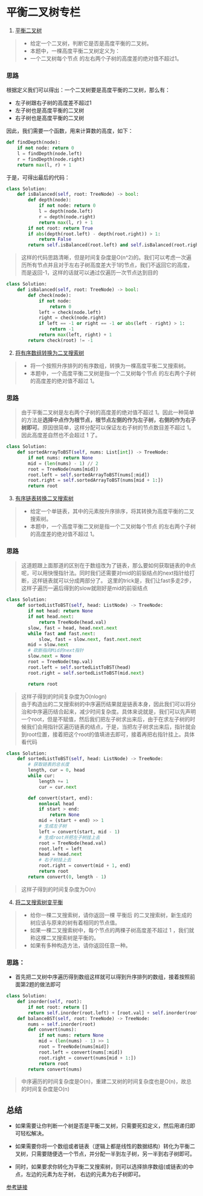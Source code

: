 # 平衡二叉树专栏
1. [平衡二叉树](https://leetcode-cn.com/problems/balanced-binary-tree/)
>* 给定一个二叉树，判断它是否是高度平衡的二叉树。<br>
>* 本题中，一棵高度平衡二叉树定义为：<br>
>* 一个二叉树每个节点 的左右两个子树的高度差的绝对值不超过1。
### 思路
根据定义我们可以得出：一个二叉树要是高度平衡的二叉树，那么有：
* 左子树跟右子树的高度差不超过1
* 左子树也是高度平衡的二叉树
* 右子树也是高度平衡的二叉树

因此，我们需要一个函数，用来计算数的高度，如下：
```python
def findDepth(node):
    if not node: return 0
    l = findDepth(node.left)
    r = findDepth(node.right)
    return max(l, r) + 1
```
于是，可得出最后的代码：
```python
class Solution:
    def isBalanced(self, root: TreeNode) -> bool:
        def depth(node):
            if not node: return 0
            l = depth(node.left)
            r = depth(node.right)
            return max(l, r) + 1
        if not root: return True
        if abs(depth(root.left) - depth(root.right)) > 1:
            return False
        return self.isBalanced(root.left) and self.isBalanced(root.right)
```
>这样的代码思路清晰，但是时间复杂度是O(n^2)的。我们可以考虑一次遍历所有节点并且对于左右子树高度差大于1的节点，我们不返回它的高度，而是返回-1，这样的话就可以通过仅遍历一次节点达到目的
```python
class Solution:
    def isBalanced(self, root: TreeNode) -> bool:
        def check(node):
            if not node:
                return 0
            left = check(node.left)
            right = check(node.right)
            if left == -1 or right == -1 or abs(left - right) > 1:
                return -1
            return max(left, right) + 1
        return check(root) != -1
```

2. [将有序数组转换为二叉搜索树](https://leetcode-cn.com/problems/convert-sorted-array-to-binary-search-tree/)
>* 将一个按照升序排列的有序数组，转换为一棵高度平衡二叉搜索树。<br>
>* 本题中，一个高度平衡二叉树是指一个二叉树每个节点 的左右两个子树的高度差的绝对值不超过 1。
### 思路
>由于平衡二叉树是左右两个子树的高度差的绝对值不超过 1。因此一种简单的方法是**选择中点作为根节点，根节点左侧的作为左子树，右侧的作为右子树即可**。原因很简单，这样分配可以保证左右子树的节点数目差不超过 1。因此高度差自然也不会超过 1 了。

```python
class Solution:
    def sortedArrayToBST(self, nums: List[int]) -> TreeNode:
        if not nums: return None
        mid = (len(nums) - 1) // 2
        root = TreeNode(nums[mid])
        root.left = self.sortedArrayToBST(nums[:mid])
        root.right = self.sortedArrayToBST(nums[mid + 1:])
        return root
```

3. [有序链表转换二叉搜索树](https://leetcode-cn.com/problems/convert-sorted-list-to-binary-search-tree/)
>* 给定一个单链表，其中的元素按升序排序，将其转换为高度平衡的二叉搜索树。<br>
>* 本题中，一个高度平衡二叉树是指一个二叉树每个节点 的左右两个子树的高度差的绝对值不超过 1。
### 思路
> 这道题跟上面那道的区别在于数组改为了链表，那么要如何获取链表的中点呢，可以用快慢指针法。同时我们还需要对mid的前驱结点的next指针给打断，这样链表就可以分成两部分了。
> 这里的trick是，我们让fast多走2步，这样子遍历一遍后得到的slow就刚好是mid的前驱结点
```python
class Solution:
    def sortedListToBST(self, head: ListNode) -> TreeNode:
        if not head: return None
        if not head.next:
            return TreeNode(head.val)
        slow, fast = head, head.next.next
        while fast and fast.next:
            slow, fast = slow.next, fast.next.next
        mid = slow.next
        # 砍断指向Mid的next指针
        slow.next = None
        root = TreeNode(tmp.val)
        root.left = self.sortedListToBST(head)
        root.right = self.sortedListToBST(mid.next)

        return root
```
> 这样子得到的时间复杂度为O(nlogn)<br>
>由于构造出的二叉搜索树的中序遍历结果就是链表本身，因此我们可以将分治和中序遍历结合起来，减少时间复杂度。具体来说就是，我们可以先声明一个root，但是不赋值，然后我们把左子树求出来后，由于在求左子树的时候我们会用指针区遍历链表的结点，于是，当把左子树求出来后，指针就会到root位置，接着把这个root的值填进去即可，接着再把右指针挂上。具体看代码
```python
class Solution:
    def sortedListToBST(self, head: ListNode) -> TreeNode:
        # 获取链表的总长度
        length, cur = 0, head
        while cur:
            length += 1
            cur = cur.next

        def convert(start, end):
            nonlocal head
            if start > end:
                return None
            mid = (start + end) >> 1
            # 生成左子树
            left = convert(start, mid - 1)
            # 生成root并把左子树挂上去
            root = TreeNode(head.val)
            root.left = left
            head = head.next
            # 右子树挂上去
            root.right = convert(mid + 1, end)
            return root
        return convert(0, length - 1)
```
> 这样子得到的时间复杂度为O(n)
4. [将二叉搜索树变平衡](https://leetcode-cn.com/problems/balance-a-binary-search-tree/)
>* 给你一棵二叉搜索树，请你返回一棵 平衡后 的二叉搜索树，新生成的树应该与原来的树有着相同的节点值。<br>
>* 如果一棵二叉搜索树中，每个节点的两棵子树高度差不超过 1 ，我们就称这棵二叉搜索树是平衡的。<br>
>* 如果有多种构造方法，请你返回任意一种。<br>
### 思路：
* 首先把二叉树中序遍历得到数组这样就可以得到升序排列的数组，接着按照前面第2题的做法即可
```python
class Solution:
    def inorder(self, root):
        if not root: return []
        return self.inorder(root.left) + [root.val] + self.inorder(root.right)
    def balanceBST(self, root: TreeNode) -> TreeNode:
        nums = self.inorder(root)
        def convert(nums):
            if not nums: return None
            mid = (len(nums) - 1) >> 1
            root = TreeNode(nums[mid])
            root.left = convert(nums[:mid])
            root.right = convert(nums[mid + 1:])
            return root
        return convert(nums)
```
> 中序遍历的时间复杂度是O(n)，重建二叉树的时间复杂度也是O(n)，故总的时间复杂度是O(n)

## 总结
* 如果需要让你判断一个树是否是平衡二叉树，只需要死扣定义，然后用递归即可轻松解决。

* 如果需要你将一个数组或者链表（逻辑上都是线性的数据结构）转化为平衡二叉树，只需要随便选一个节点，并分配一半到左子树，另一半到右子树即可。

* 同时，如果要求你转化为平衡二叉搜索树，则可以选择排序数组(或链表)的中点，左边的元素为左子树， 右边的元素为右子树即可。

[参考链接](https://leetcode-cn.com/problems/convert-sorted-list-to-binary-search-tree/solution/ping-heng-er-cha-shu-zhuan-ti-by-fe-lucifer-3/)